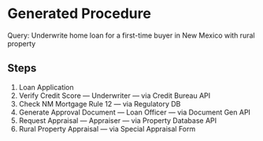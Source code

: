 # Generated Procedure

Query: Underwrite home loan for a first-time buyer in New Mexico with rural property

## Steps
1. Loan Application
2. Verify Credit Score — Underwriter — via Credit Bureau API
3. Check NM Mortgage Rule 12 — via Regulatory DB
4. Generate Approval Document — Loan Officer — via Document Gen API
5. Request Appraisal — Appraiser — via Property Database API
6. Rural Property Appraisal — via Special Appraisal Form
